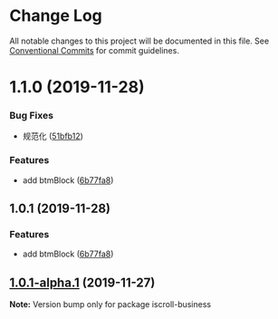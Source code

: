 # Change Log

All notable changes to this project will be documented in this file.
See [Conventional Commits](https://conventionalcommits.org) for commit guidelines.

# 1.1.0 (2019-11-28)


### Bug Fixes

* 规范化 ([51bfb12](https://github.com/FoxDaxian/oneForAll/commit/51bfb12bfdf87875e0e2e39193a0d24c74893be7))


### Features

* add btmBlock ([6b77fa8](https://github.com/FoxDaxian/oneForAll/commit/6b77fa8e0a42fe0d5e7c7cabb664117fb9a17b39))





## 1.0.1 (2019-11-28)


### Features

* add btmBlock ([6b77fa8](https://github.com/FoxDaxian/oneForAll/commit/6b77fa8e0a42fe0d5e7c7cabb664117fb9a17b39))





## [1.0.1-alpha.1](https://github.com/FoxDaxian/oneForAll/compare/iscroll-business@1.0.1-alpha.0...iscroll-business@1.0.1-alpha.1) (2019-11-27)

**Note:** Version bump only for package iscroll-business
